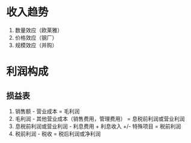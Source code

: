 # 收入趋势
1. 数量效应（欧莱雅）
2. 价格效应（钢厂）
3. 规模效应（并购）

# 利润构成

## 损益表
1. 销售额 - 营业成本 = 毛利润
2. 毛利润 - 其他营业成本（销售费用，管理费用） = 息税前利润或营业利润
3. 息税前利润或营业利润 - 利息费用 + 利息收入 +/- 特殊项目 = 税前利润
4. 税前利润 - 税收 = 税后利润或净利润
